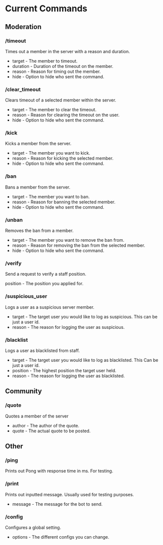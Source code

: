 # Current Commands

## Moderation

### /timeout

Times out a member in the server with a reason and duration.

- target - The member to timeout.
- duration - Duration of the timeout on the member.
- reason - Reason for timing out the member.
- hide - Option to hide who sent the command.

### /clear_timeout

Clears timeout of a selected member within the server.

- target - The member to clear the timeout.
- reason - Reason for clearing the timeout on the user.
- hide - Option to hide who sent the command.

### /kick

Kicks a member from the server.

- target - The member you want to kick.
- reason - Reason for kicking the selected member.
- hide - Option to hide who sent the command.

### /ban

Bans a member from the server.

- target - The member you want to ban.
- reason - Reason for banning the selected member.
- hide - Option to hide who sent the command.

### /unban

Removes the ban from a member.

- target - The member you want to remove the ban from.
- reason - Reason for removing the ban from the selected member.
- hide - Option to hide who sent the command.

### /verify

Send a request to verify a staff position.

position - The position you applied for.

### /suspicious_user

Logs a user as a suspicious server member.

- target - The target user you would like to log as suspicious. This can be just a user id.
- reason - The reason for logging the user as suspicious.

### /blacklist

Logs a user as blacklisted from staff.

- target - The target user you would like to log as blacklisted. This Can be just a user id.
- position - The highest position the target user held.
- reason - The reason for logging the user as blacklisted.

## Community

### /quote

Quotes a member of the server

* author - The author of the quote.
* quote - The actual quote to be posted.

## Other

### /ping

Prints out Pong with response time in ms. For testing.

### /print

Prints out inputted message. Usually used for testing purposes.

- message - The message for the bot to send.

### /config

Configures a global setting.

- options - The different configs you can change.
